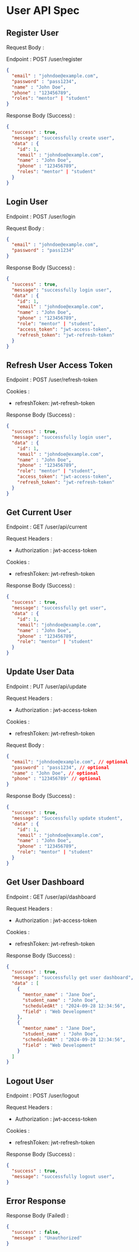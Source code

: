 # User API Spec

## Register User

Request Body :

Endpoint : POST /user/register

```json
{
  "email" : "johndoe@example.com",
  "password" : "pass1234",
  "name" : "John Doe",
  "phone" : "123456789",
  "roles": "mentor" | "student"
}
```

Response Body (Success) : 

```json
{
  "success" : true,
  "message": "successfully create user",
  "data" : {
    "id": 1,
    "email" : "johndoe@example.com",
    "name" : "John Doe",
    "phone" : "123456789",
    "roles": "mentor" | "student"
  }
}
```

## Login User

Endpoint : POST /user/login

Request Body :

```json
{
  "email" : "johndoe@example.com",
  "password" : "pass1234"
}
```

Response Body (Success) :

```json
{
  "success" : true,
  "message": "successfully login user",
  "data" : {
    "id": 1,
    "email" : "johndoe@example.com",
    "name" : "John Doe",
    "phone" : "123456789",
    "role": "mentor" | "student",
    "access_token": "jwt-access-token",
    "refresh_token": "jwt-refresh-token"
  }
}
```

## Refresh User Access Token

Endpoint : POST /user/refresh-token

Cookies :
- refreshToken: jwt-refresh-token

Response Body (Success) :

```json
{
  "success" : true,
  "message": "successfully login user",
  "data" : {
    "id": 1,
    "email" : "johndoe@example.com",
    "name" : "John Doe",
    "phone" : "123456789",
    "role": "mentor" | "student",
    "access_token": "jwt-access-token",
    "refresh_token": "jwt-refresh-token"
  }
}
```

## Get Current User

Endpoint : GET /user/api/current

Request Headers :
- Authorization : jwt-access-token

Cookies :
- refreshToken: jwt-refresh-token

Response Body (Success) :

```json
{
  "success" : true,
  "message": "successfully get user",
  "data" : {
    "id": 1,
    "email": "johndoe@example.com",
    "name" : "John Doe",
    "phone" : "123456789",
    "role": "mentor" | "student"
  }
}
```

## Update User Data

Endpoint : PUT /user/api/update

Request Headers :
- Authorization : jwt-access-token

Cookies :
- refreshToken: jwt-refresh-token

Request Body :

```json
{
  "email": "johndoe@example.com", // optional
  "password" : "pass1234", // optional
  "name" : "John Doe", // optional
  "phone" : "123456789" // optional
}
```

Response Body (Success) :

```json
{
  "success" : true,
  "message": "Successfully update student",
  "data" : {
    "id": 1,
    "email" : "johndoe@example.com",
    "name" : "John Doe",
    "phone" : "123456789",
    "role": "mentor" | "student"
  }
}
```

## Get User Dashboard

Endpoint : GET /user/api/dashboard

Request Headers :
- Authorization : jwt-access-token

Cookies :
- refreshToken: jwt-refresh-token

Response Body (Success) :

```json
{
  "success" : true,
  "message": "successfully get user dashboard",
  "data" : [
    {
      "mentor_name" : "Jane Doe",
      "student_name" : "John Doe",
      "scheduledAt" : "2024-09-28 12:34:56",
      "field" : "Web Development"
    },
    {
      "mentor_name" : "Jane Doe",
      "student_name" : "John Doe",
      "scheduledAt" : "2024-09-28 12:34:56",
      "field" : "Web Development"
    }
  ]
}
```

## Logout User

Endpoint : POST /user/logout

Request Headers :
- Authorization : jwt-access-token

Cookies :
- refreshToken: jwt-refresh-token

Response Body (Success) :

```json
{
  "success" : true,
  "message": "successfully logout user",
}
```
## Error Response

Response Body (Failed) :

```json
{
  "success" : false,
  "message" : "Unauthorized"
}
```